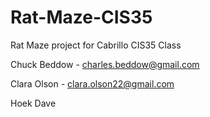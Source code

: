 # Rat-Maze-CIS35
Rat Maze project for Cabrillo CIS35 Class

Chuck Beddow - charles.beddow@gmail.com

Clara Olson - clara.olson22@gmail.com

Hoek Dave

